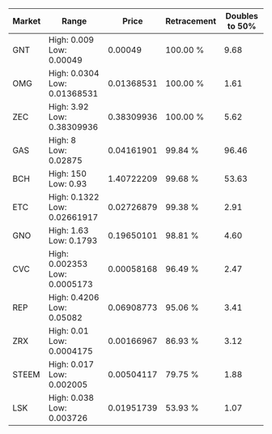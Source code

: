 | Market | Range | Price| Retracement | Doubles to 50% |
| --- | --- | --- | --- | --- |
| GNT | High: 0.009<br />Low: 0.00049 | 0.00049 | 100.00 % | 9.68 |
| OMG | High: 0.0304<br />Low: 0.01368531 | 0.01368531 | 100.00 % | 1.61 |
| ZEC | High: 3.92<br />Low: 0.38309936 | 0.38309936 | 100.00 % | 5.62 |
| GAS | High: 8<br />Low: 0.02875 | 0.04161901 | 99.84 % | 96.46 |
| BCH | High: 150<br />Low: 0.93 | 1.40722209 | 99.68 % | 53.63 |
| ETC | High: 0.1322<br />Low: 0.02661917 | 0.02726879 | 99.38 % | 2.91 |
| GNO | High: 1.63<br />Low: 0.1793 | 0.19650101 | 98.81 % | 4.60 |
| CVC | High: 0.002353<br />Low: 0.0005173 | 0.00058168 | 96.49 % | 2.47 |
| REP | High: 0.4206<br />Low: 0.05082 | 0.06908773 | 95.06 % | 3.41 |
| ZRX | High: 0.01<br />Low: 0.0004175 | 0.00166967 | 86.93 % | 3.12 |
| STEEM | High: 0.017<br />Low: 0.002005 | 0.00504117 | 79.75 % | 1.88 |
| LSK | High: 0.038<br />Low: 0.003726 | 0.01951739 | 53.93 % | 1.07 |
